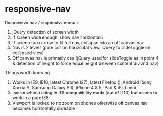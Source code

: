 responsive-nav
==============

Responsive nav / responsive menu : 

1. jQuery detection of screen width 
2. If screen wide enough, show nav horizontally
3. If screen too narrow to fit full nav, collapse into an off canvas nav
4. Nav is 2 levels (pure css on horizontal view, jQuery to slideToggle on collapsed view)
5. Off canvas nav is primarily css (jQuery used for slideToggle as in point 4 & detection of height to force equal height between content div and nav)


Things worth knowing
1. Works in IE9, IE10, latest Chrome (27), latest Firefox (), Android (Sony Xperia S, Samsung Galaxy SII), iPhone 4 & 5, iPad & iPad mini
2. Issues when testing in IE8 compatibility mode (out of IE10) but seems to work in a pure IE8
3. Viewport is locked to no zoom on phones otherwise off canvas nav becomes horizontally slideable
